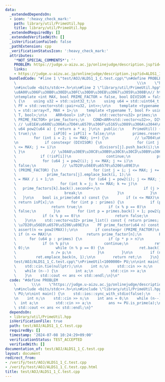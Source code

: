 ```yaml
---
data:
  _extendedDependsOn:
  - icon: ':heavy_check_mark:'
    path: library/util/PrimeUtil.hpp
    title: library/util/PrimeUtil.hpp
  _extendedRequiredBy: []
  _extendedVerifiedWith: []
  _isVerificationFailed: false
  _pathExtension: cpp
  _verificationStatusIcon: ':heavy_check_mark:'
  attributes:
    '*NOT_SPECIAL_COMMENTS*': ''
    PROBLEM: https://judge.u-aizu.ac.jp/onlinejudge/description.jsp?id=ALDS1_1_C
    links:
    - https://judge.u-aizu.ac.jp/onlinejudge/description.jsp?id=ALDS1_1_C
  bundledCode: "#line 1 \"test/AOJ/ALDS1_1_C.test.cpp\"\n#define PROBLEM         \
    \                                                       \\\n    \"https://judge.u-aizu.ac.jp/onlinejudge/description.jsp?id=ALDS1_1_C\"\
    \n#include <bits/stdc++.h>\n\n#line 2 \"library/util/PrimeUtil.hpp\"\n// \u5BA3\
    \u8A00\u306F\u30B0\u30ED\u30FC\u30D0\u30EB\u3067\u3059\u308B\n// https://twitter.com/climpet/status/1598974781138694144\n\
    \ntemplate <int MAX, bool PRIME_FACTOR = false, bool DIVISOR = false>\nclass PrimeUtil\
    \ {\n    using u32 = std::uint32_t;\n    using u64 = std::uint64_t;\n    using\
    \ PF = std::vector<std::pair<u32, int>>;\n\n    template <typename T> using ARR\
    \ = std::array<T, MAX + 1>;\n    template <typename T, bool F> using COND = std::conditional_t<F,\
    \ T, bool>;\n\n    ARR<bool> isP;\n    std::vector<u32> primes;\n    COND<ARR<PF>,\
    \ PRIME_FACTOR> prime_factors;\n    COND<ARR<std::vector<u32>>, DIVISOR> divisors;\
    \ // \u81EA\u660E\u306A\u7D04\u6570\u306F\u5165\u3089\u306A\u3044\n\n    static\
    \ u64 pow2(u64 a) { return a * a; }\n\n  public:\n    PrimeUtil() {\n        std::ranges::fill(isP,\
    \ true);\n        isP[0] = isP[1] = false;\n\n        primes.reserve(MAX / 10);\n\
    \        for (int i = 2; i <= MAX; i++) {\n            // \u7D04\u6570\u5217\u6319\
    \n            if constexpr (DIVISOR) {\n                for (int j = 2 * i; j\
    \ <= MAX; j += i)\n                    divisors[j].push_back(i);\n           \
    \ }\n            // \u30A8\u30E9\u30C8\u30B9\u30C6\u30CD\u30B9\u306E\u7BE9\n \
    \           if (!isP[i])\n                continue;\n            primes.push_back(i);\n\
    \            for (u64 j = pow2(i); j <= MAX; j += i)\n                isP[j] =\
    \ false;\n            // \u7D20\u56E0\u6570\u5206\u89E3\n            if constexpr\
    \ (PRIME_FACTOR) {\n                for (int j = i; j <= MAX; j += i)\n      \
    \              prime_factors[j].emplace_back(i, 1);\n                int limit\
    \ = MAX / i + 1;\n                for (u64 j = pow2(i); j <= MAX; j *= i) {\n\
    \                    for (int k = j; k <= MAX; k += j)\n                     \
    \   prime_factors[k].back().second++;\n                    if (j > limit)\n  \
    \                      break;\n                }\n            }\n        }\n \
    \   }\n\n    bool is_prime(u64 x) const {\n        if (x <= MAX)\n           \
    \ return isP[x];\n        for (int p : primes) {\n            if (pow2(p) > x)\n\
    \                return true;\n            if (x % p == 0)\n                return\
    \ false;\n        }\n        for (int p = primes.back() + 1; pow2(p) <= x; p++)\n\
    \            if (x % p == 0)\n                return false;\n        return true;\n\
    \    }\n\n    std::vector<u32> prime_list() const { return primes; }\n\n    //\
    \ \u7D20\u56E0\u6570\u5206\u89E3\n    PF prime_factor(u64 n) const {\n       \
    \ assert(n <= pow2(MAX));\n\n        if constexpr (PRIME_FACTOR)\n           \
    \ if (n <= MAX)\n                return prime_factor[n];\n        PF ret;\n  \
    \      for (u64 p : primes) {\n            if (p * p > n)\n                break;\n\
    \            if (n % p)\n                continue;\n            ret.emplace_back(p,\
    \ 0);\n            while (n % p == 0) {\n                ret.back().second++;\n\
    \                n /= p;\n            }\n        }\n\n        if (n > 1)\n   \
    \         ret.emplace_back(n, 1);\n\n        return ret;\n    }\n};\n#line 6 \"\
    test/AOJ/ALDS1_1_C.test.cpp\"\nPrimeUtil<1000000> PU;\n\nint main() {\n    std::ios::sync_with_stdio(false);\n\
    \    std::cin.tie(nullptr);\n\n    int n;\n    std::cin >> n;\n    int ans = 0;\n\
    \    while (n--) {\n        int a;\n        std::cin >> a;\n        ans += PU.is_prime(a);\n\
    \    }\n    std::cout << ans << std::endl;\n}\n"
  code: "#define PROBLEM                                                         \
    \       \\\n    \"https://judge.u-aizu.ac.jp/onlinejudge/description.jsp?id=ALDS1_1_C\"\
    \n#include <bits/stdc++.h>\n\n#include \"library/util/PrimeUtil.hpp\"\nPrimeUtil<1000000>\
    \ PU;\n\nint main() {\n    std::ios::sync_with_stdio(false);\n    std::cin.tie(nullptr);\n\
    \n    int n;\n    std::cin >> n;\n    int ans = 0;\n    while (n--) {\n      \
    \  int a;\n        std::cin >> a;\n        ans += PU.is_prime(a);\n    }\n   \
    \ std::cout << ans << std::endl;\n}"
  dependsOn:
  - library/util/PrimeUtil.hpp
  isVerificationFile: true
  path: test/AOJ/ALDS1_1_C.test.cpp
  requiredBy: []
  timestamp: '2024-07-08 10:24:29+09:00'
  verificationStatus: TEST_ACCEPTED
  verifiedWith: []
documentation_of: test/AOJ/ALDS1_1_C.test.cpp
layout: document
redirect_from:
- /verify/test/AOJ/ALDS1_1_C.test.cpp
- /verify/test/AOJ/ALDS1_1_C.test.cpp.html
title: test/AOJ/ALDS1_1_C.test.cpp
---
```

